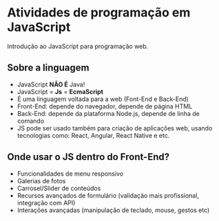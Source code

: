 # Atividades de programação em JavaScript

Introdução ao JavaScript para programação web.

## Sobre a linguagem

- JavaScript **NÃO É** Java!
- JavaScript = **Js** = **EcmaScript**
- É uma linguagem voltada para a web (Font-End e Back-End)
- Front-End: depende do navegador, depende de página HTML
- Back-End: depende da plataforma Node.js, depende de linha de comando
- JS pode ser usado também para criação de aplicações web, usando tecnologias como: React, Angular, React Native e etc.

## Onde usar o JS dentro do Front-End?

- Funcionalidades de menu responsivo
- Galerias de fotos
- Carrosel/Slider de conteúdos
- Recursos avançados de formulário (validação mais profissional, integração com API)
- Interações avançadas (manipulação de teclado, mouse, gestos etc)
